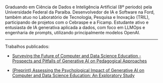 Graduando em Ciência de Dados e Inteligência Artificial (8º período) pela Universidade Federal da Paraíba. Desenvolvedor de IA e Software na Ford, também atuo no Laboratório de Tecnologia, Pesquisa e Inovação (TRIL), participando de projetos com o Cebraspe e a Ficamp. Estudante ativo e entusiasta de IA generativa aplicada a dados, com foco em LLMOps e engenharia de prompts, utilizando principalmente modelos OpenAI.

- - - - -

Trabalhos publicados:

- [Surveying the Future of Computer and Data Science Education - Prospects and Pitfalls of Generative AI on Pedagogical Approaches](https://sol.sbc.org.br/index.php/wei/article/view/29652)

- [(Preprint) Assessing the Psychological Impact of Generative AI on Computer and Data Science Education: An Exploratory Study](https://www.preprints.org/manuscript/202312.0379/v2)
